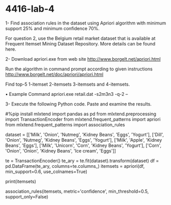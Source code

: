 # 4416-lab-4

1- Find association rules in the dataset using Apriori algorithm with minimum support 25% and minimum confidence 70%.



For question 2, use the Belgium retail market dataset that is available at Frequent Itemset Mining Dataset Repository. More details can be found here.

2- Download apriori.exe from web site http://www.borgelt.net/apriori.html 

Run the algorithm in command prompt according to given instructions http://www.borgelt.net/doc/apriori/apriori.html

Find top-5 1-itemset  2-itemsets  3-itemsets  and 4-itemsets. 

•	Example Command
apriori.exe retail.dat -s2m3n3 -q-2 –

3- Execute the following Python code. Paste and examine the results.

#%pip install mlxtend
import pandas as pd
from mlxtend.preprocessing import TransactionEncoder
from mlxtend.frequent_patterns import apriori
from mlxtend.frequent_patterns import association_rules

dataset = [['Milk', 'Onion', 'Nutmeg', 'Kidney Beans', 'Eggs', 'Yogurt'],
           ['Dill', 'Onion', 'Nutmeg', 'Kidney Beans', 'Eggs', 'Yogurt'],
           ['Milk', 'Apple', 'Kidney Beans', 'Eggs'],
           ['Milk', 'Unicorn', 'Corn', 'Kidney Beans', 'Yogurt'],
           ['Corn', 'Onion', 'Onion', 'Kidney Beans', 'Ice cream', 'Eggs']]

te = TransactionEncoder()
te_ary = te.fit(dataset).transform(dataset)
df = pd.DataFrame(te_ary, columns=te.columns_)
itemsets = apriori(df, min_support=0.6, use_colnames=True)

print(itemsets)

association_rules(itemsets, metric='confidence', min_threshold=0.5, support_only=False)


